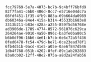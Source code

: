
                fcc79769-5e7a-4073-bc7b-9c4bff76bfd9
                82f7fa41-c6b0-406d-8cc7-e5716e04dc7a
                08fdf451-1f35-4fb9-883a-69b664da0989
                db60346a-84e4-415a-b314-45533b1683e8
                3313b211-b83e-428a-a255-859f5d56768e
                ad3906de-1789-4774-8572-561076c629ca
                264264ae-9010-4a50-896c-ba3fe0ba80c5
                b6b0df96-16b6-4e61-b7cb-6e6c72a5f436
                0fed6478-fc54-479d-be71-0ce23ead78f1
                6fb4d51b-0acd-41e5-a05e-0ae6f847d546
                1db4f768-051b-4202-8fef-89c1ab202883
                83a0cb02-12ff-48e2-875a-a8d2a24fab56
                